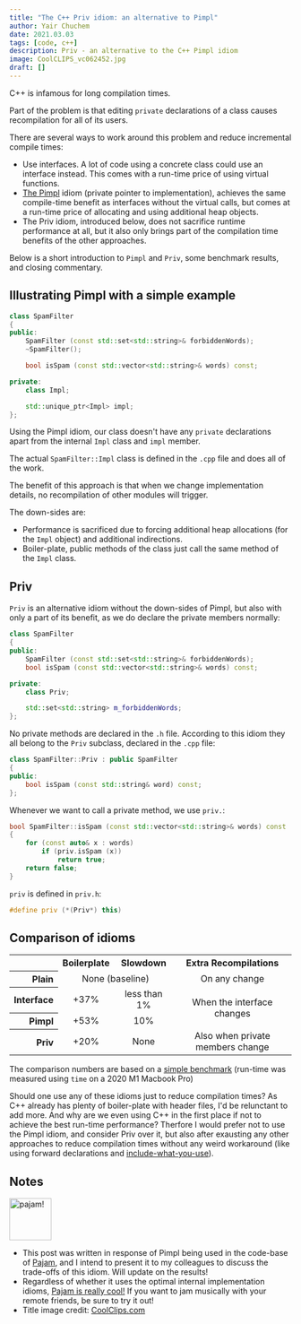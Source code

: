 ```yaml
---
title: "The C++ Priv idiom: an alternative to Pimpl"
author: Yair Chuchem
date: 2021.03.03
tags: [code, c++]
description: Priv - an alternative to the C++ Pimpl idiom
image: CoolCLIPS_vc062452.jpg
draft: []
---
```


C++ is infamous for long compilation times.

Part of the problem is that editing `private` declarations of a class causes recompilation for all of its users.

There are several ways to work around this problem and reduce incremental compile times:

* Use interfaces. A lot of code using a concrete class could use an interface instead. This comes with a run-time price of using virtual functions.
* [The Pimpl](https://stackoverflow.com/questions/8972588/is-the-pimpl-idiom-really-used-in-practice) idiom (private pointer to implementation), achieves the same compile-time benefit as interfaces without the virtual calls, but comes at a run-time price of allocating and using additional heap objects.
* The Priv idiom, introduced below, does not sacrifice runtime performance at all, but it also only brings part of the compilation time benefits of the other approaches.

Below is a short introduction to `Pimpl` and `Priv`, some benchmark results, and closing commentary.

## Illustrating Pimpl with a simple example

```C++
class SpamFilter
{
public:
    SpamFilter (const std::set<std::string>& forbiddenWords);
    ~SpamFilter();

    bool isSpam (const std::vector<std::string>& words) const;

private:
    class Impl;

    std::unique_ptr<Impl> impl;
};
```

Using the Pimpl idiom, our class doesn't have any `private` declarations
apart from the internal `Impl` class and `impl` member.

The actual `SpamFilter::Impl` class is defined in the `.cpp` file and does all of the work.

The benefit of this approach is that when we change implementation details, no recompilation of other modules will trigger.

The down-sides are:

* Performance is sacrificed due to forcing additional heap allocations (for the `Impl` object) and additional indirections.
* Boiler-plate, public methods of the class just call the same method of the `Impl` class.

## Priv

`Priv` is an alternative idiom without the down-sides of Pimpl, but also with only a part of its benefit, as we do declare the private members normally:

```C++
class SpamFilter
{
public:
    SpamFilter (const std::set<std::string>& forbiddenWords);
    bool isSpam (const std::vector<std::string>& words) const;

private:
    class Priv;

    std::set<std::string> m_forbiddenWords;
};
```

No private methods are declared in the `.h` file. According to this idiom they all belong to the `Priv` subclass, declared in the `.cpp` file:

```C++
class SpamFilter::Priv : public SpamFilter
{
public:
    bool isSpam (const std::string& word) const;
};
```

Whenever we want to call a private method, we use `priv.`:

```C++
bool SpamFilter::isSpam (const std::vector<std::string>& words) const
{
    for (const auto& x : words)
        if (priv.isSpam (x))
            return true;
    return false;
}
```

`priv` is defined in `priv.h`:

```C++
#define priv (*(Priv*) this)
```

## Comparison of idioms

<table style="text-align: center">
<tr>
    <td></td>
    <th>Boilerplate</th>
    <th>Slowdown</th>
    <th>Extra Recompilations</th>
</tr>
<tr>
    <th style="text-align: right">Plain</th>
    <td class=green-bg colspan=2>None (baseline)</td>
    <td class=red-bg>On any change</td>
</tr>
<tr>
    <th style="text-align: right">Interface</th>
    <td class=red-bg>+37%</td>
    <td class=yellow-bg>less than 1%</td>
    <td class=green-bg rowspan=2>When the interface changes</td>
</tr>
<tr>
    <th style="text-align: right">Pimpl</th>
    <td class=red-bg>+53%</td>
    <td class=red-bg>10%</td>
</tr>
<tr>
    <th style="text-align: right">Priv</th>
    <td class=yellow-bg>+20%</td>
    <td class=green-bg>None</td>
    <td class=yellow-bg>Also when private members change</td>
</tr>
</table>

The comparison numbers are based on a [simple benchmark](https://github.com/yairchu/cpp-idiom-bench) (run-time was measured using `time` on a 2020 M1 Macbook Pro)

Should one use any of these idioms just to reduce compilation times? As C++ already has plenty of boiler-plate with header files, I'd be relunctant to add more. And why are we even using C++ in the first place if not to achieve the best run-time performance? Therfore I would prefer not to use the Pimpl idiom, and consider Priv over it, but also after exausting any other approaches to reduce compilation times without any weird workaround (like using forward declarations and [include-what-you-use](https://include-what-you-use.org)).

## Notes

<a href="https://pajam.live/"><image alt="pajam!" src="/images/pajam-icon.svg" width="75px" /></a>

* This post was written in response of Pimpl being used in the code-base of [Pajam](https://pajam.live/), and I intend to present it to my colleagues to discuss the trade-offs of this idiom. Will update on the results!
* Regardless of whether it uses the optimal internal implementation idioms, [Pajam is really cool!](https://youtu.be/ahTbPlTtuuw) If you want to jam musically with your remote friends, be sure to try it out!
* Title image credit: [CoolClips.com](http://search.coolclips.com/m/vector/vc062452/sweeping-it-under-the-rug/)
